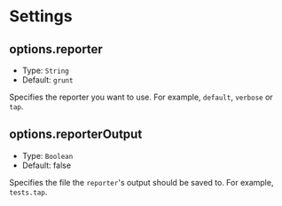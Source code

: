 # Settings

## options.reporter
* Type: `String`
* Default: `grunt`

Specifies the reporter you want to use.  For example, `default`, `verbose` or `tap`.

## options.reporterOutput
* Type: `Boolean`
* Default: false

Specifies the file the `reporter`'s output should be saved to.  For example, `tests.tap`.